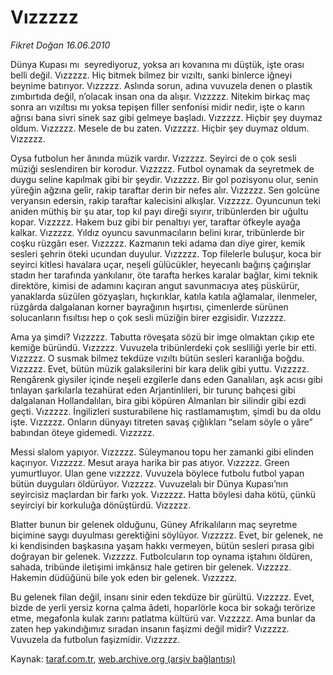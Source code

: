 # Vızzzzz  

*Fikret Doğan 16.06.2010*

<div class="yazi">
<p>Dünya Kupası mı  seyrediyoruz, yoksa arı kovanına mı düştük, işte orası  belli değil. Vızzzzz. Hiç bitmek bilmez bir vızıltı, sanki binlerce iğneyi beynime batırıyor. Vızzzzz. Aslında sorun, adına vuvuzela denen o plastik zımbırtıda değil, n’olacak insan ona da alışır. Vızzzzz. Nitekim birkaç maç sonra arı vızıltısı mı yoksa tepişen filler senfonisi midir nedir, işte o karın ağrısı bana sivri sinek saz gibi gelmeye başladı. Vızzzzz. Hiçbir şey duymaz oldum. Vızzzzz. Mesele de bu zaten. Vızzzzz. Hiçbir şey duymaz oldum. Vızzzzz.</p>
<p>Oysa futbolun her ânında müzik vardır. Vızzzzz. Seyirci de o çok sesli müziği seslendiren bir korodur. Vızzzzz. Futbol oynamak da seyretmek de duygu seline kapılmak gibi bir şeydir. Vızzzzz. Bir gol pozisyonu olur, senin yüreğin ağzına gelir, rakip taraftar derin bir nefes alır. Vızzzzz. Sen golcüne veryansın edersin, rakip taraftar kalecisini alkışlar. Vızzzzz. Oyuncunun teki aniden müthiş bir şu atar, top kıl payı direği sıyırır, tribünlerden bir uğultu kopar. Vızzzzz. Hakem buz gibi bir penaltıyı yer, taraftar öfkeyle ayağa kalkar. Vızzzzz. Yıldız oyuncu savunmacıların belini kırar, tribünlerde bir coşku rüzgârı eser. Vızzzzz. Kazmanın teki adama dan diye girer, kemik sesleri şehrin öteki ucundan duyulur. Vızzzzz. Top filelerle buluşur, koca bir seyirci kitlesi havalara uçar, neşeli gülücükler, heyecanlı bağırış çağırışlar stadın her tarafında yankılanır, öte tarafta herkes karalar bağlar, kimi teknik direktöre, kimisi de adamını kaçıran angut savunmacıya ateş püskürür, yanaklarda süzülen gözyaşları, hıçkırıklar, katıla katıla ağlamalar, ilenmeler, rüzgârda dalgalanan korner bayrağının hışırtısı, çimenlerde sürünen solucanların fısıltısı hep o çok sesli müziğin birer ezgisidir. Vızzzzz.</p>
<p>Ama ya şimdi? Vızzzzz. Tabutta röveşata sözü bir imge olmaktan çıkıp ete kemiğe büründü. Vızzzzz. Vuvuzela tribünlerdeki çok sesliliği yerle bir etti. Vızzzzz. O susmak bilmez tekdüze vızıltı bütün sesleri karanlığa boğdu. Vızzzzz. Evet, bütün müzik galaksilerini bir kara delik gibi yuttu. Vızzzzz. Rengârenk giysiler içinde neşeli ezgilerle dans eden Ganalıları, aşk acısı gibi tınlayan şarkılarla tezahürat eden Arjantinlileri, bir turunç bahçesi gibi dalgalanan Hollandalıları, bira gibi köpüren Almanları bir silindir gibi ezdi geçti. Vızzzzz. İngilizleri susturabilene hiç rastlamamıştım, şimdi bu da oldu işte. Vızzzzz. Onların dünyayı titreten savaş çığlıkları “selam söyle o yâre” babından öteye gidemedi. Vızzzzz.</p>
<p>Messi slalom yapıyor. Vızzzzz. Süleymanou topu her zamanki gibi elinden kaçırıyor. Vızzzzz. Mesut araya harika bir pas atıyor. Vızzzzz. Green yumurtluyor. Ulan gene vızzzzz. Vuvuzela böylece futbolu futbol yapan bütün duyguları öldürüyor. Vızzzzz. Vuvuzelalı bir Dünya Kupası’nın seyircisiz maçlardan bir farkı yok. Vızzzzz. Hatta böylesi daha kötü, çünkü seyirciyi bir korkuluğa dönüştürdü. Vızzzzz.</p>
<p>Blatter bunun bir gelenek olduğunu, Güney Afrikalıların maç seyretme biçimine saygı duyulması gerektiğini söylüyor. Vızzzzz. Evet, bir gelenek, ne ki kendisinden başkasına yaşam hakkı vermeyen, bütün sesleri pırasa gibi doğrayan bir gelenek. Vızzzzz. Futbolcuların top oynama iştahını öldüren, sahada, tribünde iletişimi imkânsız hale getiren bir gelenek. Vızzzzz. Hakemin düdüğünü bile yok eden bir gelenek. Vızzzzz.</p>
<p>Bu gelenek filan değil, insanı sinir eden tekdüze bir gürültü. Vızzzzz. Evet, bizde de yerli yersiz korna çalma âdeti, hoparlörle koca bir sokağı terörize etme, megafonla kulak zarını patlatma kültürü var. Vızzzzz. Ama bunlar da zaten hep yakındığımız sıradan insanın faşizmi değil midir? Vızzzzz. Vuvuzela da futbolun faşizmidir. Vızzzzz.</p></div>

Kaynak: [taraf.com.tr](http://www.taraf.com.tr:80/fikret-dogan/makale-vizzzzz.htm), [web.archive.org (arşiv bağlantısı)](http://web.archive.org/web/20100619084608/http://www.taraf.com.tr:80/fikret-dogan/makale-vizzzzz.htm)

